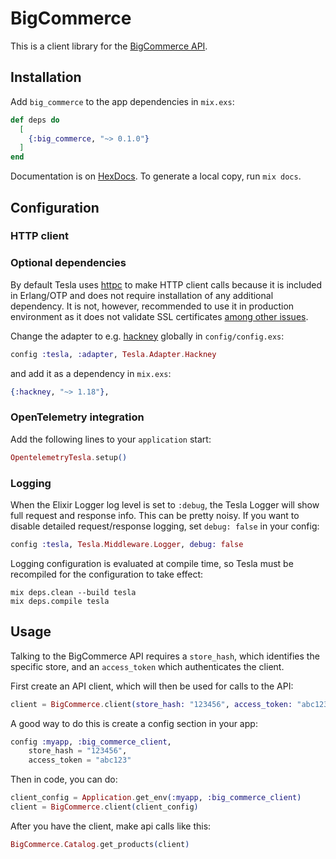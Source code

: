 # BigCommerce

This is a client library for the [BigCommerce API](https://developer.bigcommerce.com/).

## Installation

Add `big_commerce` to the app dependencies in `mix.exs`:

```elixir
def deps do
  [
    {:big_commerce, "~> 0.1.0"}
  ]
end
```

Documentation is on [HexDocs](https://hexdocs.pm/big_commerce).
To generate a local copy, run `mix docs`.

## Configuration

### HTTP client

### Optional dependencies

By default Tesla uses [httpc](https://www.erlang.org/doc/man/httpc.html) to
make HTTP client calls because it is included in Erlang/OTP and does not
require installation of any additional dependency. It is not, however,
recommended to use it in production environment as it does not validate SSL
certificates [among other issues](https://github.com/teamon/tesla/issues?utf8=%E2%9C%93&q=is%3Aissue+label%3Ahttpc+).

Change the adapter to e.g. [hackney](https://hex.pm/packages/hackney) globally in `config/config.exs`:

```elixir
config :tesla, :adapter, Tesla.Adapter.Hackney
```

and add it as a dependency in `mix.exs`:

```elixir
{:hackney, "~> 1.18"},
```

### OpenTelemetry integration

Add the following lines to your `application` start:

```elixir
OpentelemetryTesla.setup()
```

### Logging

When the Elixir Logger log level is set to `:debug`, the Tesla Logger will show
full request and response info. This can be pretty noisy. If you want to
disable detailed request/response logging, set `debug: false` in your config:

```elixir
config :tesla, Tesla.Middleware.Logger, debug: false
```

Logging configuration is evaluated at compile time, so Tesla must be
recompiled for the configuration to take effect:

```shell
mix deps.clean --build tesla
mix deps.compile tesla
```

## Usage

Talking to the BigCommerce API requires a `store_hash`, which identifies the specific
store, and an `access_token` which authenticates the client.

First create an API client, which will then be used for calls to the API:

```elixir
client = BigCommerce.client(store_hash: "123456", access_token: "abc123")
```

A good way to do this is create a config section in your app:

```elixir
config :myapp, :big_commerce_client,
    store_hash = "123456",
    access_token = "abc123"
```

Then in code, you can do:

```elixir
client_config = Application.get_env(:myapp, :big_commerce_client)
client = BigCommerce.client(client_config)
```

After you have the client, make api calls like this:

```elixir
BigCommerce.Catalog.get_products(client)
```

